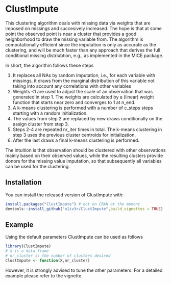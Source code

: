 # ClustImpute

<!-- badges: start -->
<!-- badges: end -->

This clustering algorithm deals with missing data via weights that are imposed on missings and succesively increased. The hope is that at some point the observed point is near a cluster that provides a good neighborhood to draw the missing variable from. The algorithm is computationally efficient since the imputation is only as accurate as the clustering, and will be much faster than any approach that derives the full conditional missing distriubtion, e.g., as implemented in the MICE package.

In short, the algorithm follows these steps

1. It replaces all NAs by random imputation, i.e., for each variable with missings, it draws from the marginal distribution of this variable not taking into account any correlations with other variables
2. Weights <1 are used to adjust the scale of an observation that was generated in step 1. The weights are calculated by a (linear) weight function that starts near zero and converges to 1 at n_end.
3. A k-means clustering is performed with a number of c_steps steps starting with a random initialization.
4. The values from step 2 are replaced by new draws conditionally on the assign cluster from step 3.
5. Steps 2-4 are repeated nr_iter times in total. The k-means clustering in step 3 uses the previous cluster centroids for initialization.
6. After the last draws a final k-means clustering is performed.

The intuition is that observation should be clustered with other observations mainly based on their observed values, while the resulting clusters provide donors for the missing value imputation, so that subsequently all variables can be used for the clustering. 

## Installation

You can install the released version of ClustImpute with:

``` r
install.packages("ClustImpute") # not on CRAN at the moment
devtools::install_github("o1iv3r/ClustImpute",build_vignettes = TRUE)
```

## Example

Using the default parameters ClustImpute can be used as follows

``` r
library(ClustImpute)
# X is a data frame
# nr_cluster is the number of clusters desired
ClustImpute <- function(X,nr_cluster)
```

However, it is strongly advised to tune the other parameters. For a detailed example please refer to the vignette.
